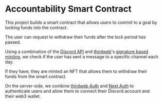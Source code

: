# Accountability Smart Contract

This project builds a smart contract that allows users to commit to a goal by locking funds into the contract.

The user can request to withdraw their funds after the lock period has passed.

Using a combination of the [Discord API](https://discord.com/developers/docs/intro) and [thirdweb](https://thirdweb.com)'s [signature based minting](https://portal.thirdweb.com/sdk/advanced-features/on-demand-minting), we check if the user has sent a message to a specific channel each day.

If they have, they are minted an NFT that allows them to withdraw their funds from the smart contract.

On the server-side, we combine [thirdweb Auth](https://portal.thirdweb.com/auth) and [Next Auth](https://next-auth.js.org/) to authenticate users and allow them to connect their Discord account and their web3 wallet.
